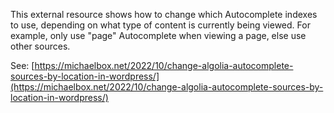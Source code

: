 This external resource shows how to change which Autocomplete indexes to use, depending on what type of content is currently being viewed. For example, only use "page" Autocomplete when viewing a page, else use other sources.

See: [https://michaelbox.net/2022/10/change-algolia-autocomplete-sources-by-location-in-wordpress/](https://michaelbox.net/2022/10/change-algolia-autocomplete-sources-by-location-in-wordpress/)
